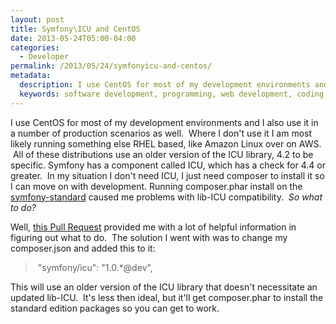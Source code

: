 ```yaml
---
layout: post
title: Symfony\ICU and CentOS
date: 2013-05-24T05:00-04:00
categories:
  - Developer
permalink: /2013/05/24/symfonyicu-and-centos/
metadata:
  description: I use CentOS for most of my development environments and I also use it in a number of production scenarios as well.
  keywords: software development, programming, web development, coding, Symfony, AWS, Composer
---
```

I use CentOS for most of my development environments and I also use it in a number of production scenarios as well.  Where I don't use it I am most likely running something else RHEL based, like Amazon Linux over on AWS.  All of these distributions use an older version of the ICU library, 4.2 to be specific. Symfony has a component called ICU, which has a check for 4.4 or greater.  In my situation I don't need ICU, I just need composer to install it so I can move on with development. Running composer.phar install on the [symfony-standard](https://github.com/symfony/symfony-standard) caused me problems with lib-ICU compatibility.  _So what to do?_

Well, [this Pull Request](https://github.com/symfony/symfony/pull/7386) provided me with a lot of helpful information in figuring out what to do.  The solution I went with was to change my composer.json and added this to it:

>  "symfony/icu": "1.0.\*@dev",

This will use an older version of the ICU library that doesn't necessitate an updated lib-ICU.  It's less then ideal, but it'll get composer.phar to install the standard edition packages so you can get to work.
